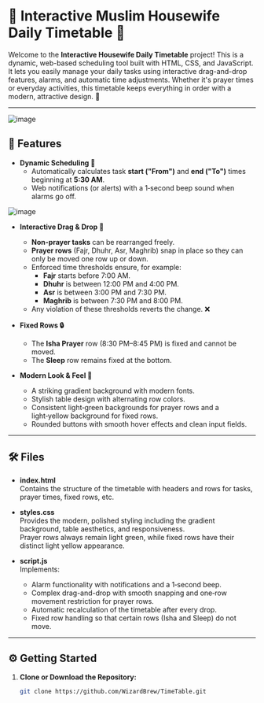 # 🌟 Interactive Muslim Housewife Daily Timetable 🌟

Welcome to the **Interactive Housewife Daily Timetable** project! This is a dynamic, web-based scheduling tool built with HTML, CSS, and JavaScript. It lets you easily manage your daily tasks using interactive drag-and-drop features, alarms, and automatic time adjustments. Whether it's prayer times or everyday activities, this timetable keeps everything in order with a modern, attractive design. 🚀

---
![image](https://github.com/user-attachments/assets/e5b3f6b7-0791-499e-8200-d222801e5e1d)

## 📌 Features

- **Dynamic Scheduling 📅**  
  - Automatically calculates task **start ("From")** and **end ("To")** times beginning at **5:30 AM**.
  - Web notifications (or alerts) with a 1‑second beep sound when alarms go off.
    
![image](https://github.com/user-attachments/assets/de46b475-9f55-456d-a4ae-e14b23be7cab)

- **Interactive Drag & Drop 🔄**  
  - **Non-prayer tasks** can be rearranged freely.
  - **Prayer rows** (Fajr, Dhuhr, Asr, Maghrib) snap in place so they can only be moved one row up or down.
  - Enforced time thresholds ensure, for example:
    - **Fajr** starts before 7:00 AM.
    - **Dhuhr** is between 12:00 PM and 4:00 PM.
    - **Asr** is between 3:00 PM and 7:30 PM.
    - **Maghrib** is between 7:30 PM and 8:00 PM.
  - Any violation of these thresholds reverts the change. ❌

- **Fixed Rows 🔒**  
  - The **Isha Prayer** row (8:30 PM–8:45 PM) is fixed and cannot be moved.
  - The **Sleep** row remains fixed at the bottom.

- **Modern Look & Feel 🎨**  
  - A striking gradient background with modern fonts.
  - Stylish table design with alternating row colors.
  - Consistent light‑green backgrounds for prayer rows and a light‑yellow background for fixed rows.
  - Rounded buttons with smooth hover effects and clean input fields.

---

## 🛠️ Files

- **index.html**  
  Contains the structure of the timetable with headers and rows for tasks, prayer times, fixed rows, etc.

- **styles.css**  
  Provides the modern, polished styling including the gradient background, table aesthetics, and responsiveness.  
  Prayer rows always remain light green, while fixed rows have their distinct light yellow appearance.

- **script.js**  
  Implements:
  - Alarm functionality with notifications and a 1‑second beep.
  - Complex drag-and-drop with smooth snapping and one‑row movement restriction for prayer rows.
  - Automatic recalculation of the timetable after every drop.
  - Fixed row handling so that certain rows (Isha and Sleep) do not move.

---

## ⚙️ Getting Started

1. **Clone or Download the Repository:**

   ```bash
   git clone https://github.com/WizardBrew/TimeTable.git
